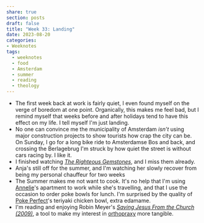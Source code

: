 ```yaml
---
share: true
section: posts
draft: false
title: "Week 33: Landing"
date: 2023-08-20
categories:
- Weeknotes
tags:
  - weeknotes
  - food
  - Amsterdam
  - summer
  - reading
  - theology
---
```

- The first week back at work is fairly quiet, I even found myself on the verge of boredom at one point. Organically, this makes me feel bad, but I remind myself that weeks before and after holidays tend to have this effect on my life. I tell myself I'm just landing.
- No one can convince me the municipality of Amsterdam *isn’t* using major construction projects to show tourists how crap the city can be. On Sunday, I go for a long bike ride to Amsterdamse Bos and back, and crossing the Berlagebrug I'm struck by how quiet the street is without cars racing by. I like it.
- I finished watching _[The Righteous Gemstones](The%20Righteous%20Gemstones.md)_, and I miss them already. 
- Anja's still off for the summer, and I'm watching her slowly recover from being my personal chauffeur for two weeks
- The Summer makes me not want to cook. It's no help that I'm using [Annelie](https://anneliewambeek.com/)'s apartment to work while she's travelling, and that I use the occasion to order poke bowls for lunch. I'm surprised by the quality of [Poke Perfect](https://pokeperfect.nl/en/amsterdam/linnaeusstraat/)'s teriyaki chicken bowl, extra edamame. 
- I'm reading and enjoying Robin Meyer's _[Saving Jesus From the Church (2009)](Saving%20Jesus%20From%20the%20Church%20(2009).md)_, a tool to make my interest in [orthopraxy](orthopraxy.md) more tangible.